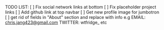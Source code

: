 TODO LIST:
[ ] Fix social network links at bottom
[ ] Fix placeholder project links
[ ] Add github link at top navbar
[ ] Get new profile image for jumbotron
[ ] get rid of fields in "About" section and replace with info
	e.g EMAIL: 	chris.jang423@gmail.com
	    TWITTER: 	wtfridge_ 
		etc

